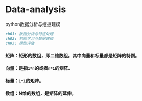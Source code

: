 ﻿# Data-analysis
python数据分析与挖掘建模

```md
ch01: 数据分析与特征处理
ch02: 机器学习与数据建模
ch03: 模型评估
```
#### 矩阵：矩形的数组，即二维数组。其中向量和标量都是矩阵的特例。
#### 向量：是指`1*n`的或者`n*1`的矩阵。
#### 标量：`1*1`的矩阵。
#### 数组：N维的数组，是矩阵的延伸。
